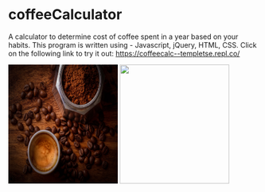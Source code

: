# coffeeCalculator
A calculator to determine cost of coffee spent in a year based on your habits. 
This program is written using - Javascript, jQuery, HTML, CSS.
Click on the following link to try it out: 
https://coffeecalc--templetse.repl.co/
<p>
    <img src="https://github.com/temptgithub/coffeeCalculator/blob/master/coffee.jpg" width="220" height="240" />
    <img src="https://coffeecalc--templetse.repl.co/" width="220" height="240" />
</p>

